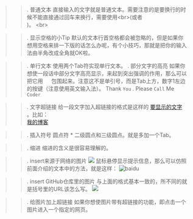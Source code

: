 >>. 普通文本
直接输入的文字就是普通文本。需要注意的是要换行的时候不能直接通过回车来换行，需要使用\<br>(或者<br/>)。 \<br>

>>. 显示空格的小Tip
默认的文本行首空格都会被忽略的，但是如果你想用空格来排一下版的话怎么办呢，有个小技巧，那就是把你的输入法由半角改成全角就OK啦。

>>. 单行文本
		使用两个Tab符实现单行文本。
>>. 部分文字的高亮
如果你想使一段话中部分文字高亮显示，来起到突出强调的作用，那么可以把它用 `  ` 包围起来。注意这不是单引号，而是Tab上方，数字1左边的按键（注意使用英文输入法）。
	Thank `You` . Please `Call` Me `Coder`

>>. 文字超链接
给一段文字加入超链接的格式是这样的 [ 要显示的文字 ]( 链接的地址 )。比如：	
[我的博客](http://blog.csdn.net/guodongxiaren)  

>>. 插入符号
圆点符 *
二级圆点和三级圆点。就是多加一个Tab。

>>. 缩进
缩进的含义是很容易理解的。
>
>>
>>>

>>. insert来源于网络的图片
	![](http://www.baidu.com/img/bdlogo.gif) 
鼠标悬停显示提示信息，那么可以仿照前面介绍的文本中的方法，就是这样：
    ![baidu](http://www.baidu.com/img/bdlogo.gif "百度logo")  

>>. insert  GitHub仓库里的图片
	与上面的格式基本一致的，所不同的就是括号里的URL该怎么写。
	![](https://github.com/guodongxiaren/ImageCache/raw/master/Logo/foryou.gif) 

>>. 给图片加上超链接
如果你想使图片带有超链接的功能，即点击一个图片进入一个指定的网页。

